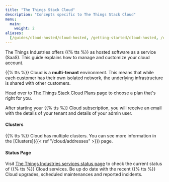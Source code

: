 ```yaml
---
title: "The Things Stack Cloud"
description: "Concepts specific to The Things Stack Cloud"
menu:
  main:
    weight: 2
aliases:
  [/guides/cloud-hosted/cloud-hosted, /getting-started/cloud-hosted, /cloud]
---
```


The Things Industries offers {{% tts %}} as hosted software as a service (SaaS). This guide explains how to manage and customize your cloud account.

<!--more-->

{{% tts %}} Cloud is a **multi-tenant** environment. This means that while each customer has their own isolated network, the underlying infrastructure is shared with other customers.

Head over to [The Things Stack Cloud Plans page](https://www.thethingsindustries.com/stack/plans/) to choose a plan that's right for you.

After starting your {{% tts %}} Cloud subscription, you will receive an email with the details of your tenant and details of your admin user.

#### Clusters

{{% tts %}} Cloud has multiple clusters. You can see more information in the [Clusters]({{< ref "/cloud/addresses" >}}) page.

#### Status Page

Visit [The Things Industries services status page](https://status.thethings.industries/) to check the current status of {{% tts %}} Cloud services. Be up do date with the recent {{% tts %}} Cloud upgrades, scheduled maintenances and reported incidents.
